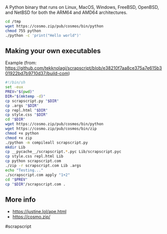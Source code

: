 
A Python binary that runs on Linux, MacOS, Windows, FreeBSD, OpenBSD, and NetBSD for both the ARM64 and AMD64 architectures.

```bash
cd /tmp
wget https://cosmo.zip/pub/cosmos/bin/python
chmod 755 python
./python -c 'print("Hello world")'
```

## Making your own executables

Example (from: https://github.com/tekknolagi/scrapscript/blob/e38210f7aa8ce375a7e615b301922bd7b9710d37/build-com)

```bash
#!/bin/sh
set -eux
PREV="$(pwd)"
DIR="$(mktemp -d)"
cp scrapscript.py "$DIR"
cp .args "$DIR"
cp repl.html "$DIR"
cp style.css "$DIR"
cd "$DIR"
wget https://cosmo.zip/pub/cosmos/bin/python
wget https://cosmo.zip/pub/cosmos/bin/zip
chmod +x python
chmod +x zip
./python -m compileall scrapscript.py
mkdir Lib
cp __pycache__/scrapscript.*.pyc Lib/scrapscript.pyc
cp style.css repl.html Lib
cp python scrapscript.com
./zip -r scrapscript.com Lib .args
echo "Testing..."
./scrapscript.com apply "1+2"
cd "$PREV"
cp "$DIR"/scrapscript.com .
```

## More info

- https://justine.lol/ape.html
- https://cosmo.zip/

<!-- Keywords -->
#scrapscript
<!-- /Keywords -->

